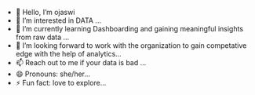 - 👋 Hello, I’m ojaswi
- 👀 I’m interested in DATA ...
- 🌱 I’m currently learning Dashboarding and gaining meaningful insights from raw data ...
- 💞️ I’m looking forward to work with the organization to gain competative edge with the help of analytics...
- 📫 Reach out to me if your data is bad ...
- 😄 Pronouns: she/her...
- ⚡ Fun fact: love to explore...

<!---
ojaswidahare/ojaswidahare is a ✨ special ✨ repository because its `README.md` (this file) appears on your GitHub profile.
You can click the Preview link to take a look at your changes.
--->
